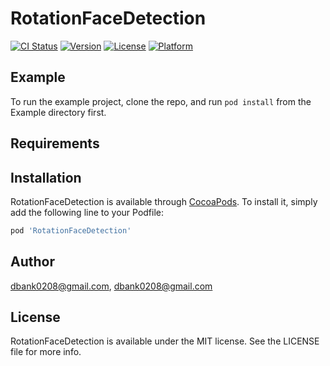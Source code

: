 # RotationFaceDetection

[![CI Status](https://img.shields.io/travis/dbank0208@gmail.com/RotationFaceDetection.svg?style=flat)](https://travis-ci.org/dbank0208@gmail.com/RotationFaceDetection)
[![Version](https://img.shields.io/cocoapods/v/RotationFaceDetection.svg?style=flat)](https://cocoapods.org/pods/RotationFaceDetection)
[![License](https://img.shields.io/cocoapods/l/RotationFaceDetection.svg?style=flat)](https://cocoapods.org/pods/RotationFaceDetection)
[![Platform](https://img.shields.io/cocoapods/p/RotationFaceDetection.svg?style=flat)](https://cocoapods.org/pods/RotationFaceDetection)

## Example

To run the example project, clone the repo, and run `pod install` from the Example directory first.

## Requirements

## Installation

RotationFaceDetection is available through [CocoaPods](https://cocoapods.org). To install
it, simply add the following line to your Podfile:

```ruby
pod 'RotationFaceDetection'
```

## Author

dbank0208@gmail.com, dbank0208@gmail.com

## License

RotationFaceDetection is available under the MIT license. See the LICENSE file for more info.
